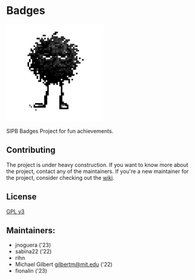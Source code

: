 # Badges

![Image of dancing fuzzball](docs/A-GrumpyFuzzball-Dance.gif)

SIPB Badges Project for fun achievements.

## Contributing

The project is under heavy construction. If you want to know more about the
project, contact any of the maintainers. If you're a new maintainer for the
project, consider checking out the [wiki](https://github.com/sipb/Badges/wiki).

## License

[GPL v3](LICENSE)

## Maintainers:
- jnoguera ('23)
- sabina22 ('22)
- rihn
- Michael Gilbert <gilbertm@mit.edu> ('22)
- fionalin ('23)
